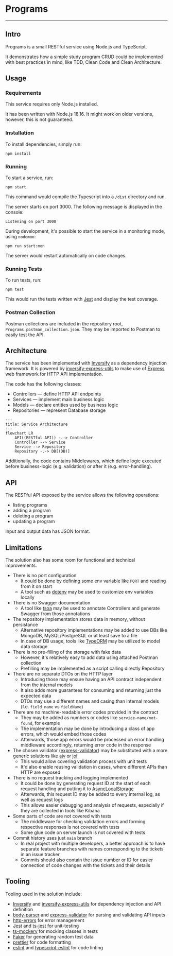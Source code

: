 # Programs

---

## Intro

Programs is a small RESTful service using Node.js and TypeScript.

It demonstrates how a simple study program CRUD could be implemented with best practices in mind, like TDD, Clean Code and Clean Architecture.

## Usage

### Requirements

This service requires only Node.js installed.

It has been written with Node.js 18.16. It might work on older versions, however, this is not guaranteed.

### Installation

To install dependencies, simply run:

```
npm install
```

### Running

To start a service, run:

```
npm start
```

This command would compile the Typescript into a `/dist` directory and run.

The server starts on port 3000. The following message is displayed in the console:

```
Listening on port 3000
```

During development, it's possible to start the service in a monitoring mode, using `nodemon`:

```
npm run start:mon
```

The server would restart automatically on code changes.

### Running Tests

To run tests, run:

```
npm test
```

This would run the tests written with [Jest](https://jestjs.io) and display the test coverage.

### Postman Collection

Postman collections are included in the repository root, `Programs.postman_collection.json`. They may be imported to Postman to easily test the API.

## Architecture

The service has been implemented with [Inversify](https://inversify.io) as a dependency injection framework. It is powered by [inversify-express-utils](https://github.com/inversify/inversify-express-utils) to make use of [Express](https://expressjs.com) web framework for HTTP API implementation.

The code has the following classes:

-   Controllers — define HTTP API endpoints
-   Services — implement main business logic
-   Models — declare entities used by business logic
-   Repositories — represent Database storage

```mermaid
---
title: Service Architecture
---
flowchart LR
    API((RESTful API)) -.-> Controller
    Controller --> Service
    Service --> Repository
    Repository -.-> DB[(DB)]
```

Additionally, the code contains Middlewares, which define logic executed before business-logic (e.g. validation) or after it (e.g. error-handling).

## API

The RESTful API exposed by the service allows the following operations:

-   listing programs
-   adding a program
-   deleting a program
-   updating a program

Input and output data has JSON format.

## Limitations

The solution also has some room for functional and technical improvements.

-   There is no port configuration
    -   It could be done by defining some env variable like `PORT` and reading from it on start
    -   A tool such as [dotenv](https://github.com/motdotla/dotenv) may be used to customize env variables locally
-   There is no Swagger documentation
    -   A tool like [tsoa](https://tsoa-community.github.io/docs/) may be used to annotate Controllers and generate Swagger from those annotations
-   The repository implementation stores data in memory, without persistance
    -   Alternative repository implementations may be added to use DBs like MongoDB, MySQL/PostgreSQL or at least save to a file
    -   In case of DB usage, tools like [TypeORM](https://typeorm.io) may be utilized to model data storage
-   There is no pre-filling of the storage with fake data
    -   However, it's relatively easy to add data using attached Postman collection
    -   Prefilling may be implemented as a script calling directly Repository
-   There are no separate DTOs on the HTTP layer
    -   Introducing those may ensure having an API contract independent from the internal models
    -   It also adds more guarantees for consuming and returning just the expected data
    -   DTOs may use a different names and casing than internal models (f.e. `field_name` vs `fieldName`)
-   There are no machine-readable error codes provided in the contract
    -   They may be added as numbers or codes like `service-name/not-found`, for example
    -   The implementation may be done by introducing a class of app errors, which would embed those codes
    -   Afterwards, those app errors would be processed on error handling middleware accordingly, returning error code in the response
-   The chosen validator ([express-validator](https://express-validator.github.io/docs)) may be substituted with a more generic solutions like [ajv](https://ajv.js.org) or [joi](https://joi.dev)
    -   This would allow covering validation process with unit tests
    -   It'd also enable reusing validation in cases, where different APIs than HTTP are exposed
-   There is no request tracking and logging implemented
    -   It could be done by generating request ID at the start of each request handling and putting it to [AsyncLocalStorage](https://nodejs.org/api/async_context.html#class-asynclocalstorage)
    -   Afterwards, this request ID may be added to every internal log, as well as request logs
    -   This allows easier debugging and analysis of requests, especially if they are collected in tools like Kibana
-   Some parts of code are not covered with tests
    -   The middleware for checking validation errors and forming respective responses is not covered with tests
    -   Some glue code on server launch is not covered with tests
-   Commit history uses just `main` branch
    -   In real project with multiple developers, a better approach is to have separate feature branches with names corresponding to the tickets in an issue tracker
    -   Commits should also contain the issue number or ID for easier connection of code changes with the tickets and their details

## Tooling

Tooling used in the solution include:

-   [Inversify](https://inversify.io) and [inversify-express-utils](https://github.com/inversify/inversify-express-utils) for dependency injection and API definition
-   [body-parser](https://github.com/expressjs/body-parser) and [express-validator](https://express-validator.github.io/docs) for parsing and validating API inputs
-   [http-errors](https://github.com/jshttp/http-errors) for error management
-   [Jest](https://jestjs.io) and [ts-jest](https://github.com/kulshekhar/ts-jest) for unit-testing
-   [ts-mockery](https://github.com/ike18t/ts-mockery) for mocking classes in tests
-   [Faker](https://fakerjs.dev) for generating random test data
-   [prettier](https://prettier.io) for code formatting
-   [eslint](https://eslint.org) and [typescript-eslint](https://typescript-eslint.io) for code linting

